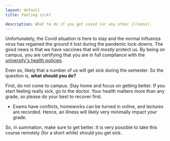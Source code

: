 ```yaml
---
layout: default
title: Feeling sick?

description: What to do if you get covid (or any other illness).
---
```


Unfortunately, the Covid situation is here to stay and the normal influenza virus has regained the ground it lost during the pandemic lock-downs. The good news is that we have vaccines that will *mostly* protect us. By being on campus, you are certifying that you are in full compliance with the [university's health policies](https://covid19.illinois.edu/).  

Even so, likely that a number of us will get sick during the semester. So the question is, **what should you do?** 

First, do not come to campus. Stay home and focus on getting better. If you start feeling really sick, go to the doctor. Your health matters more than any grade, so please do your best to recover first. 

* Exams have conflicts, homeworks can be turned in online, and lectures are recorded. Hence, an illness will likely very minimally impact your grade. 

So, in summation, make sure to get better. It is very possible to take this course remotely (for a short while) should you get sick. 